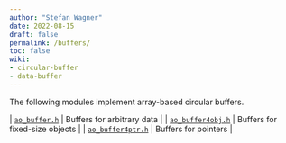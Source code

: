 ```yaml
---
author: "Stefan Wagner"
date: 2022-08-15
draft: false
permalink: /buffers/
toc: false
wiki:
- circular-buffer
- data-buffer
---
```


The following modules implement array-based circular buffers.

| [`ao_buffer.h`](api/src/ao/ao_buffer.h.md) | Buffers for arbitrary data |
| [`ao_buffer4obj.h`](api/src/ao/ao_buffer4obj.h.md) | Buffers for fixed-size objects |
| [`ao_buffer4ptr.h`](api/src/ao/ao_buffer4ptr.h.md) | Buffers for pointers |
